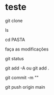 # teste

git clone

ls

cd PASTA

faça as modificações

git status

git add -A ou git add .

git commit -m ""

git push origin main
